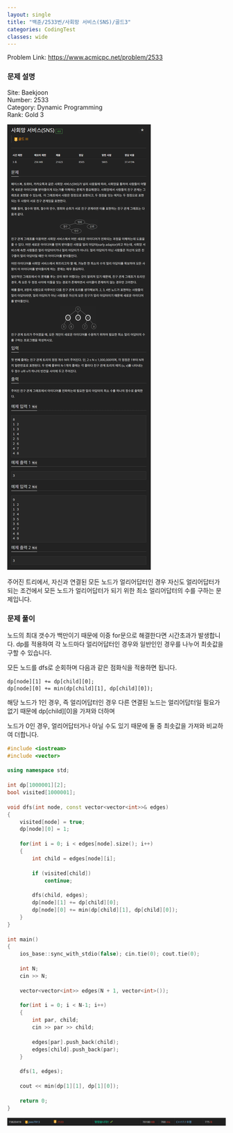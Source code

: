 ```yaml
---
layout: single
title: "백준/2533번/사회망 서비스(SNS)/골드3"
categories: CodingTest
classes: wide
---
```


Problem Link: <https://www.acmicpc.net/problem/2533>


### 문제 설명

Site: Baekjoon   
Number: 2533   
Category: Dynamic Programming   
Rank: Gold 3

![](/assets/images/CodingTest/백준2533번문제.PNG)

주어진 트리에서, 자신과 연결된 모든 노드가 얼리어답터인 경우 자신도 얼리어답터가 되는 조건에서 모든 노드가 얼리어답터가 되기 위한 최소 얼리어답터의 수를 구하는 문제입니다.


### 문제 풀이

노드의 최대 갯수가 백만이기 때문에 이중 for문으로 해결한다면 시간초과가 발생합니다. dp를 적용하여 각 노드마다 얼리어답터인 경우와 일반인인 경우를 나누어 최솟값을 구할 수 있습니다.

모든 노드를 dfs로 순회하며 다음과 같은 점화식을 적용하면 됩니다.

    dp[node][1] += dp[child][0];    
    dp[node][0] += min(dp[child][1], dp[child][0]);

해당 노드가 1인 경우, 즉 얼리어답터인 경우 다른 연결된 노드는 얼리어답터일 필요가 없기 때문에 dp[child][0]을 가져와 더하며

노드가 0인 경우, 얼리어답터거나 아닐 수도 있기 때문에 둘 중 최솟값을 가져와 비교하여 더합니다.

```cpp
#include <iostream>
#include <vector>

using namespace std;

int dp[1000001][2];
bool visited[1000001];

void dfs(int node, const vector<vector<int>>& edges)
{
	visited[node] = true;
	dp[node][0] = 1;

	for(int i = 0; i < edges[node].size(); i++)
	{
		int child = edges[node][i];

		if (visited[child])
			continue;

		dfs(child, edges);
		dp[node][1] += dp[child][0];
		dp[node][0] += min(dp[child][1], dp[child][0]);
	}
}

int main()
{
	ios_base::sync_with_stdio(false); cin.tie(0); cout.tie(0);

	int N;
	cin >> N;

	vector<vector<int>> edges(N + 1, vector<int>());

	for(int i = 0; i < N-1; i++)
	{
		int par, child;
		cin >> par >> child;

		edges[par].push_back(child);
		edges[child].push_back(par);
	}

	dfs(1, edges);

	cout << min(dp[1][1], dp[1][0]);

	return 0;
}
```

![](/assets/images/CodingTest/백준2533번.PNG)
